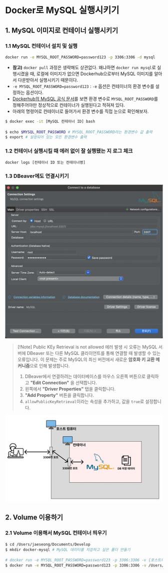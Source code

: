 # Docker로 MySQL 실행시키기
## 1. MySQL 이미지로 컨테이너 실행시키기
### 1.1 MySQL 컨테이너 설치 및 실행
```bash
docker run -e MYSQL_ROOT_PASSWORD=password123 -p 3306:3306 -d mysql
```
- **참고)** `docker pull` 과정은 생략해도 상관없다. 왜냐하면 `docker run mysql`로 실행시켰을 때, 로컬에 이미지가 없으면 Dockerhub으로부터 MySQL 이미지를 알아서 다운받아서 실행시키기 때문이다.
- `-e MYSQL_ROOT_PASSWORD=password123` : `-e` 옵션은 컨테이너의 환경 변수를 설정하는 옵션이다.
- [Dockerhub의 MySQL 공식 문서](https://hub.docker.com/_/mysql)를 보면 환경 변수로 `MYSQL_ROOT_PASSWORD`를 정해주어야만 정상적으로 컨테이너가 실행된다고 적혀져 있다.
- 아래의 명령어로 컨테이너로 들어가서 환경 변수를 직접 눈으로 확인해보자.
```bash
$ docker exec -it [MySQL 컨테이너 ID] bash

$ echo $MYSQL_ROOT_PASSWORD # MYSQL_ROOT_PASSWORD라는 환경변수 값 출력
$ export # 설정되어 있는 모든 환경변수 출력
```

### 1.2 컨테이너 실행시킬 때 에러 없이 잘 실행됐는 지 로그 체크
```bash
docker logs [컨테이너 ID 또는 컨테이너명]
```

### 1.3 DBeaver에도 연결시키기
![dbeaver_connect](/media/도구%20및%20환경/Docker/dbeaver_connect.png)

> [!Note] Public KEy Retrieval is not allowed 에러 발생 시
> 오류는 MySQL 서버에 DBeaver 또는 다른 MySQL 클라이언트를 통해 연결할 때 발생할 수 있는 오류입니다. 이 문제는 주로 MySQL의 최신 버전에서 새로운 **암호화 키 교환 메커니즘**으로 인해 발생합니다.
> 1. DBeaver에서 연결하려는 데이터베이스를 마우스 오른쪽 버튼으로 클릭하고 **"Edit Connection"** 을 선택합니다.
> 2. 왼쪽에서 **"Driver Properties"** 탭을 클릭합니다.
> 3. **"Add Property"** 버튼을 클릭합니다.
> 4. `allowPublicKeyRetrieval`이라는 속성을 추가하고, 값을 `true`로 설정합니다.

![mysql_container_connect](/media/도구%20및%20환경/Docker/mysql_container_connect.webp)

## 2. Volume 이용하기
### 2.1 Volume 이용해서 MySQL 컨테이너 띄우기
```bash
$ cd /Users/jaeseong/Documents/Develop
$ mkdir docker-mysql # MySQL 데이터를 저장하고 싶은 폴더 만들기

# docker run -e MYSQL_ROOT_PASSWORD=password123 -p 3306:3306 -v {호스트의 절대경로}/mysql_data:/var/lib/mysql -d mysql
$ docker run -e MYSQL_ROOT_PASSWORD=password123 -p 3306:3306 -v /Users/jaeseong/Documents/Develop/docker-mysql/mysql_data:/var/lib/mysql -d mysql
```